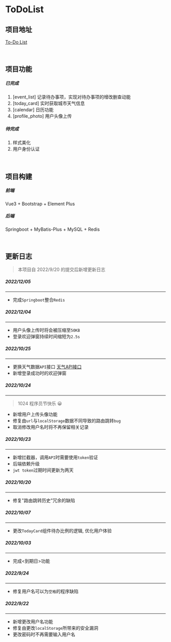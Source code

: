 # ToDoList

## 项目地址

[To-Do List](http://152.136.154.181:4547/todo/login)

<br/>

## 项目功能

##### 已完成

1. [event_list] 记录待办事项，实现对待办事项的增改删查动能
2. [today_card] 实时获取城市天气信息
3. [calendar] 日历功能
4. [profile_photo] 用户头像上传

##### 待完成

1. 样式美化
2. 用户身份认证

<br/>

## 项目构建

##### 前端

Vue3 + Bootstrap + Element Plus 

##### 后端

Springboot + MyBatis-Plus + MySQL + Redis

<br/>

## 更新日志

> 本项目自 2022/9/20 的提交后新增更新日志

##### 2022/12/05

---

- 完成`Springboot`整合`Redis`

##### 2022/12/04

---

- 用户头像上传时将会被压缩至`50KB`
- 登录欢迎弹窗持续时间缩短为`2.5s`

##### 2022/10/25

---

- 更换天气数据`API`接口   [天气API接口](http://www.tianqiapi.com/)
- 新增登录成功时的欢迎弹窗

##### 2022/10/24

---

> 1024 程序员节快乐 😀

- 新增用户上传头像功能
- 修复由`url`与`localStorage`数据不同导致的路由跳转`bug`
- 取消修改用户名时将不再保留相关记录

##### 2022/10/23

---

- 新增拦截器，调用`API`时需要使用`token`验证
- 后端依赖升级
- `jwt token`过期时间更新为两天

##### 2022/10/20

---

- 修复"路由跳转历史"冗余的缺陷

##### 2022/10/07

---

- 更改`TodayCard`组件待办比例的逻辑, 优化用户体验

##### 2022/10/03

---

- 完成<到期日>功能

##### 2022/9/24

---

- 修复用户名可以为`空格`的程序缺陷

##### 2022/9/22

---

- 新增更改用户名功能
- 修复由更改`localStorage`所带来的安全漏洞
- 更改密码时不再需要输入用户名